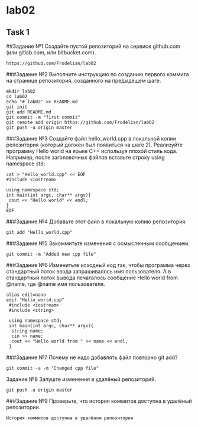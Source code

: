 # lab02
## Task 1
##Задание №1 
Создайте пустой репозиторий на сервисе github.com (или gitlab.com, или bitbucket.com).
```
https://github.com/Frodelian/lab02
```
###Задание №2
Выполните инструкцию по созданию первого коммита на странице репозитория, созданного на предыдещем шаге.
```
mkdir lab02
cd lab02
echo "# lab02" >> README.md
git init
git add README.md
git commit -m "first commit"
git remote add origin https://github.com/Frodelian/lab02
git push -u origin master
```
###Задание №3
Создайте файл hello_world.cpp в локальной копии репозитория (который должен был появиться на шаге 2). Реализуйте программу Hello world на языке C++ используя плохой стиль кода. Например, после заголовочных файлов вставьте строку using namespace std;
```
cat > "Hello_world.cpp" << EOF
#include <iostream>

using namespace std;
int main(int argc, char** argv){
 cout << "Hello world" << endl;
}
EOF
```
###Задание №4
Добавьте этот файл в локальную копию репозитория.
```
git add "Hello_world.cpp"
```
###Задание №5
Закоммитьте изменения с осмысленным сообщением.
```
git commit -m "Added new cpp file"
```
###Задание №6
Изменитьте исходный код так, чтобы программа через стандартный поток ввода запрашивалось имя пользователя. А в стандартный поток вывода печаталось сообщение Hello world from @name, где @name имя пользователя.
```
alias edit=nano
edit "Hello_world.cpp"
 #include <iostream>
 #include <string>
 
 using namespace std;
 int main(int argc, char** argv){
  string name;
  cin >> name;
  cout << "Hello world from " << name << endl;
 }
```
###Задание №7
Почему не надо добавлять файл повторно git add?
```
git commit -a -m "Changed cpp file"
```
Задание №8
Запуште изменения в удалёный репозиторий.
```
git push -u origin master
```
###Задание №9
Проверьте, что история коммитов доступна в удалёный репозитории.
```
История коммитов доступна в удалёном репозитории
```



